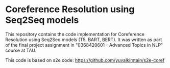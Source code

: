 # Coreference Resolution using Seq2Seq models

This repository contains the code implementation for Coreference Resolution using Seq2Seq models (T5, BART, BERT).
It was written as part of the final project assignment in "0368420601 - Advanced Topics in NLP" course at TAU.

This code is based on s2e code: https://github.com/yuvalkirstain/s2e-coref

